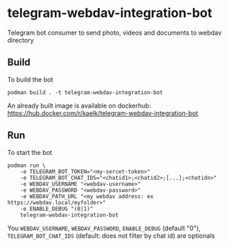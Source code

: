 # telegram-webdav-integration-bot
Telegram bot consumer to send photo, videos and documents to webdav directory

## Build
To build the bot
```
podman build . -t telegram-webdav-integration-bot
```

An already built image is available on dockerhub: https://hub.docker.com/r/kaelk/telegram-webdav-integration-bot

## Run
To start the bot
```
podman run \
    -e TELEGRAM_BOT_TOKEN="<my-sercet-token>"
    -e TELEGRAM_BOT_CHAT_IDS="<chatid1>;<chatid2>;[...];<chatidn>"
    -e WEBDAV_USERNAME "<webdav-username>"
    -e WEBDAV_PASSWORD "<webdav-password>"
    -e WEBDAV_PATH_URL "<my webdav address: ex https://webdav.local/myfolder>"
    -e ENABLE_DEBUG "(0|1)"
    telegram-webdav-integration-bot
```

You `WEBDAV_USERNAME`, `WEBDAV_PASSWORD`, `ENABLE_DEBUG` (default "0"),
`TELEGRAM_BOT_CHAT_IDS` (default: does not filter by chat id) are optionals
